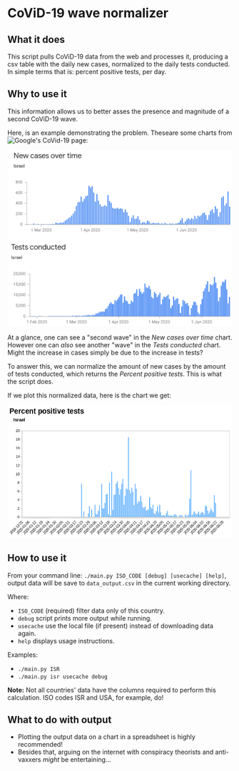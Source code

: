 # CoViD-19 wave normalizer

## What it does

This script pulls CoViD-19 data from the web and processes it, producing a csv table with the daily new cases, normalized to the daily tests conducted. In simple terms that is: percent positive tests, per day.

## Why to use it

This information allows us to better asses the presence and magnitude of a second CoViD-19 wave.

Here, is an example demonstrating the problem. Theseare some charts from ![Google's CoVid-19 page](https://news.google.com/covid19/map):

![New cases over time & Tests conducted](negative_example.png)

At a glance, one can see a "second wave" in the *New cases over time* chart. However one can *also* see another "wave" in the *Tests conducted* chart. Might the increase in cases simply be due to the increase in tests?

To answer this, we can normalize the amount of new cases by the amount of tests conducted, which returns the *Percent positive tests*. This is what the script does.

If we plot this normalized data, here is the chart we get:

![Percent positive tests](normalized_output.png)

## How to use it

From your command line: `./main.py ISO_CODE [debug] [usecache] [help]`, output data will be save to `data_output.csv` in the current working directory.

Where:
- `ISO_CODE` (required) filter data only of this country.
- `debug`    script prints more output while running.
- `usecache` use the local file (if present) instead of downloading data again.
- `help`     displays usage instructions.

Examples:
- `./main.py ISR`
- `./main.py isr usecache debug`

**Note:** Not all countries' data have the columns required to perform this calculation. ISO codes ISR and USA, for example, do!

## What to do with output

- Plotting the output data on a chart in a spreadsheet is highly recommended!
- Besides that, arguing on the internet with conspiracy theorists and anti-vaxxers *might* be entertaining...

